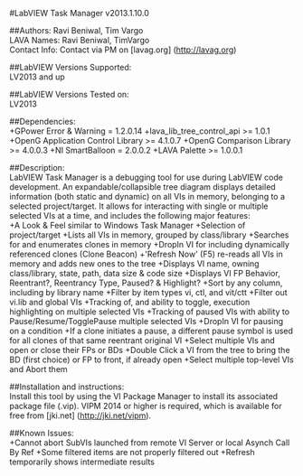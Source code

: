 #LabVIEW Task Manager v2013.1.10.0  
  
##Authors: Ravi Beniwal, Tim Vargo  
	LAVA Names: Ravi Beniwal, TimVargo  
	Contact Info:	Contact via PM on [lavag.org] (http://lavag.org)  
  
##LabVIEW Versions Supported:  
	LV2013 and up  
  
##LabVIEW Versions Tested on:  
	LV2013  
  
##Dependencies:  
+GPower Error & Warning = 1.2.0.14
+lava_lib_tree_control_api >= 1.0.1
+OpenG Application Control Library >= 4.1.0.7
+OpenG Comparison Library >= 4.0.0.3
+NI SmartBalloon = 2.0.0.2
+LAVA Palette >= 1.0.0.1

##Description:  
LabVIEW Task Manager is a debugging tool for use during LabVIEW code development.  An expandable/collapsible tree diagram displays detailed information (both static and dynamic) on all VIs in memory, belonging to a selected project/target.  It allows for interacting with single or multiple selected VIs at a time, and includes the following major features:  
+A Look & Feel similar to Windows Task Manager
+Selection of project/target
+Lists all VIs in memory, grouped by class/library
+Searches for and enumerates clones in memory
+DropIn VI for including dynamically referenced clones (Clone Beacon)
+'Refresh Now' (F5) re-reads all VIs in memory and adds new ones to the tree
+Displays VI name, owning class/library, state, path, data size & code size
+Displays VI FP Behavior, Reentrant?, Reentrancy Type, Paused? & Highlight?
+Sort by any column, including by library name
+Filter by item types vi, ctl, and vit/ctt
+Filter out vi.lib and global VIs
+Tracking of, and ability to toggle, execution highlighting on multiple selected VIs
+Tracking of paused VIs with ability to Pause/Resume/TogglePause multiple selected VIs
+DropIn VI for pausing on a condition
+If a clone initiates a pause, a different pause symbol is used for all clones of that same reentrant original VI
+Select multiple VIs and open or close their FPs or BDs
+Double Click a VI from the tree to bring the BD (first choice) or FP to front, if already open
+Select multiple top-level VIs and Abort them
  
##Installation and instructions:  
Install this tool by using the VI Package Manager to install its associated 
package file (.vip).  VIPM 2014 or higher is required, which is available 
for free from [jki.net] (http://jki.net/vipm).  
  
##Known Issues:  
+Cannot abort SubVIs launched from remote VI Server or local Asynch Call By Ref
+Some filtered items are not properly filtered out
+Refresh temporarily shows intermediate results
